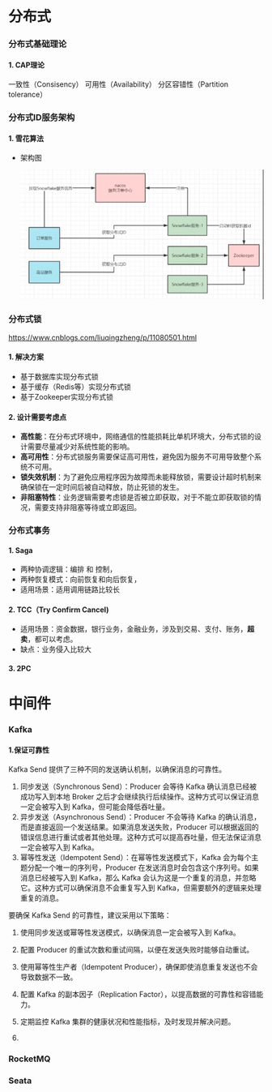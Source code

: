 # 分布式

### 分布式基础理论

#### 1. CAP理论

一致性（Consisency）
可用性（Availability）
分区容错性（Partition tolerance）



### 分布式ID服务架构

#### 1. 雪花算法

- 架构图

  <img src="../pictures/architecture/snow algorithm archistruct.png" style="zoom:67%;"/>

### 分布式锁

https://www.cnblogs.com/liuqingzheng/p/11080501.html

#### 1. 解决方案

- 基于数据库实现分布式锁
- 基于缓存（Redis等）实现分布式锁
- 基于Zookeeper实现分布式锁

#### 2. 设计需要考虑点

- **高性能**：在分布式环境中，网络通信的性能损耗比单机环境大，分布式锁的设计需要尽量减少对系统性能的影响。
- **高可用性**：分布式锁服务需要保证高可用性，避免因为服务不可用导致整个系统不可用。
- **锁失效机制**：为了避免应用程序因为故障而未能释放锁，需要设计超时机制来确保锁在一定时间后被自动释放，防止死锁的发生。
- **非阻塞特性**：业务逻辑需要考虑锁是否被立即获取，对于不能立即获取锁的情况，需要支持非阻塞等待或立即返回。

### 分布式事务

#### 1. Saga

- 两种协调逻辑：编排 和 控制，  
- 两种恢复模式：向前恢复和向后恢复，  
- 适用场景：适用调用链路比较长  

#### 2. TCC（Try Confirm Cancel) 

- 适用场景：资金数据，银行业务，金融业务，涉及到交易、支付、账务，**超卖**，都可以考虑。  
- 缺点：业务侵入比较大  

#### 3. 2PC

# 中间件

### Kafka

#### 1.保证可靠性

Kafka Send 提供了三种不同的发送确认机制，以确保消息的可靠性。

1. 同步发送（Synchronous Send）：Producer 会等待 Kafka 确认消息已经被成功写入到本地 Broker 之后才会继续执行后续操作。这种方式可以保证消息一定会被写入到 Kafka，但可能会降低吞吐量。
2. 异步发送（Asynchronous Send）：Producer 不会等待 Kafka 的确认消息，而是直接返回一个发送结果。如果消息发送失败，Producer 可以根据返回的错误信息进行重试或者其他处理。这种方式可以提高吞吐量，但无法保证消息一定会被写入到 Kafka。
3. 幂等性发送（Idempotent Send）：在幂等性发送模式下，Kafka 会为每个主题分配一个唯一的序列号，Producer 在发送消息时会包含这个序列号。如果消息已经被写入到 Kafka，那么 Kafka 会认为这是一个重复的消息，并忽略它。这种方式可以确保消息不会重复写入到 Kafka，但需要额外的逻辑来处理重复的消息。

要确保 Kafka Send 的可靠性，建议采用以下策略：

1. 使用同步发送或幂等性发送模式，以确保消息一定会被写入到 Kafka。
2. 配置 Producer 的重试次数和重试间隔，以便在发送失败时能够自动重试。
3. 使用幂等性生产者（Idempotent Producer），确保即使消息重复发送也不会导致数据不一致。
4. 配置 Kafka 的副本因子（Replication Factor），以提高数据的可靠性和容错能力。
5. 定期监控 Kafka 集群的健康状况和性能指标，及时发现并解决问题。

2.

### RocketMQ

### Seata

